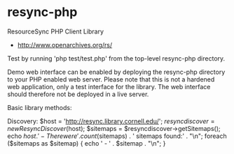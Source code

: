 resync-php
==========

ResourceSync PHP Client Library
 - http://www.openarchives.org/rs/

Test by running 'php test/test.php' from the top-level resync-php directory.

Demo web interface can be enabled by deploying the resync-php directory to your PHP enabled web server.  Please note
that this is not a hardened web application, only a test interface for the library.  The web interface should therefore
not be deployed in a live server.

Basic library methods:

 Discovery:
     $host = 'http://resync.library.cornell.edu/';
     $resyncdiscover = new ResyncDiscover($host);
     $sitemaps = $resyncdiscover->getSitemaps();
     echo $host . ' - There were ' . count($sitemaps) . ' sitemaps found:' . "\n";
     foreach ($sitemaps as $sitemap) {
         echo ' - ' . $sitemap . "\n";
     }